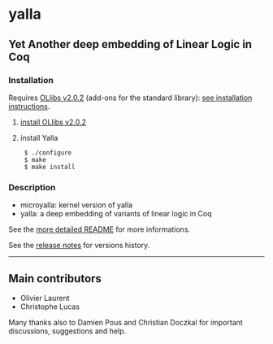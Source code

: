 # yalla

## Yet Another deep embedding of Linear Logic in Coq


### Installation

Requires [OLlibs v2.0.2](https://github.com/olaure01/ollibs) (add-ons for the standard library): [see installation instructions](https://github.com/olaure01/ollibs/blob/master/README.md).

1. [install OLlibs v2.0.2](https://github.com/olaure01/ollibs/blob/master/README.md)
2. install Yalla

        $ ./configure
        $ make
        $ make install

### Description

* microyalla: kernel version of yalla
* yalla: a deep embedding of variants of linear logic in Coq

See the [more detailed README](yalla/README.md) for more informations.

See the [release notes](RELEASE_NOTES.md) for versions history.

----

## Main contributors

* Olivier Laurent
* Christophe Lucas

Many thanks also to Damien Pous and Christian Doczkal for important discussions, suggestions and help.
